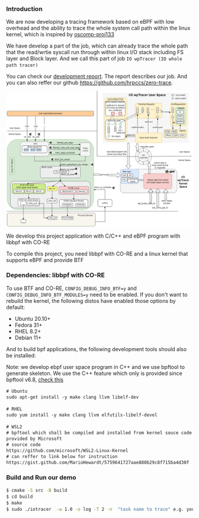 ### Introduction

We are now developing a tracing framework based on eBPF with low overhead and the ability to trace the whole system call path within the linux kernel, which is inspired by [oscomp-proj133](https://github.com/oscomp/proj133-ebpf-tracing-framework)

We have develop a part of the job, which can already trace the whole path that the read/wrtie syscall run through within linux I/O stack including FS layer and Block layer. And we call this part of job `IO wpTracer (IO whole path tracer)`

You can check our [development report](doc/development_report.md). The report describes our job. And you can also reffer our github https://github.com/hrpccs/zero-trace.

![arch](gallery/arch.png)



We develop this project  application with C/C++ and eBPF program with libbpf with CO-RE

To compile this project, you need libbpf with CO-RE and a linux kernel that supports eBPF and provide BTF

### Dependencies: libbpf with CO-RE

To use BTF and CO-RE, `CONFIG_DEBUG_INFO_BTF=y` and `CONFIG_DEBUG_INFO_BTF_MODULES=y` need to be enabled. If you don't want to rebuild the kernel, the following distos have enabled those options by default:

- Ubuntu 20.10+
- Fedora 31+
- RHEL 8.2+
- Debian 11+

And to build bpf applications, the following development tools should also be installed:

Note: we develop ebpf user space program in C++ and we use bpftool to generate skeleton. We use the C++ feature which only is provided since bpftool v6.8, [check this](https://github.com/libbpf/bpftool/releases/tag/v6.8.0)

```
# Ubuntu
sudo apt-get install -y make clang llvm libelf-dev 

# RHEL
sudo yum install -y make clang llvm elfutils-libelf-devel 

# WSL2 
# bpftool which shall be compiled and installed from kernel souce code provided by Microsoft
# source code
https://github.com/microsoft/WSL2-Linux-Kernel 
# can reffer to link below for instruction
https://gist.github.com/MarioHewardt/5759641727aae880b29c8f715ba4d30f
```

### Build and Run our demo

```bash
$ cmake -S src -B build
$ cd build 
$ make 
$ sudo ./iotracer  -w 1.0 -o log -T 2 -n  "task name to trace" e.g. you can use sysbench located at runbenchmark dir.
```



